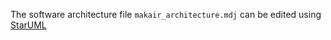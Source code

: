 The software architecture file `makair_architecture.mdj` can be edited using [StarUML](http://staruml.io/)
